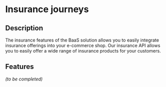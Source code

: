# Insurance journeys

## Description

The insurance features of the BaaS solution allows you to easily integrate insurance offerings into your e-commerce shop. Our insurance API allows you to easily offer a wide range of insurance products for your customers.

## Features

_(to be completed)_
